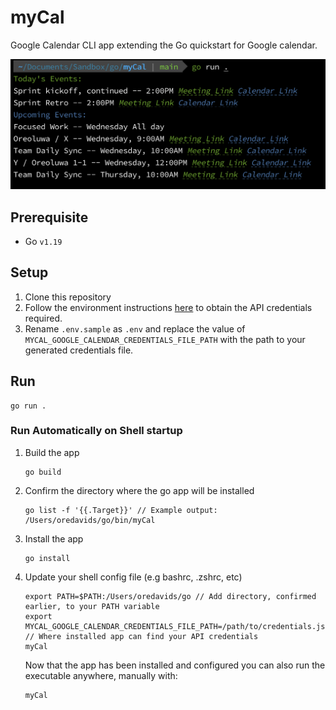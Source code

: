# myCal

Google Calendar CLI app extending the Go quickstart for Google calendar.

![image](output.png)

## Prerequisite

- Go `v1.19`

## Setup

1. Clone this repository
1. Follow the environment instructions [here](https://developers.google.com/calendar/api/quickstart/go#set_up_your_environment) to obtain the API credentials required.
1. Rename `.env.sample` as `.env` and replace the value of `MYCAL_GOOGLE_CALENDAR_CREDENTIALS_FILE_PATH` with the path to your generated credentials file.

## Run

```cli
go run .
```

### Run Automatically on Shell startup

1. Build the app

    ```cli
    go build
    ```

1. Confirm the directory where the go app will be installed

    ```cli
    go list -f '{{.Target}}' // Example output: /Users/oredavids/go/bin/myCal
    ```

1. Install the app

    ```cli
    go install
    ```

1. Update your shell config file (e.g bashrc, .zshrc, etc)

    ```cli
    export PATH=$PATH:/Users/oredavids/go // Add directory, confirmed earlier, to your PATH variable
    export MYCAL_GOOGLE_CALENDAR_CREDENTIALS_FILE_PATH=/path/to/credentials.json // Where installed app can find your API credentials
    myCal
    ```

    Now that the app has been installed and configured you can also run the executable anywhere, manually with:

    ```cli
    myCal
    ```

